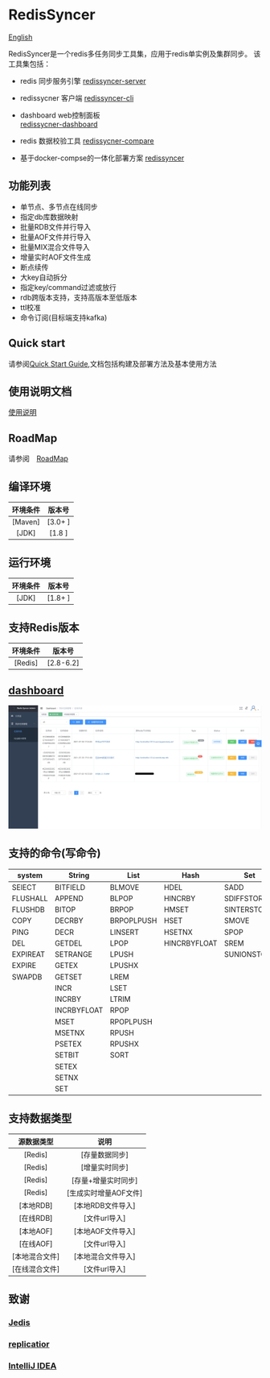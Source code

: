 # RedisSyncer

[English](README_en.md)


RedisSyncer是一个redis多任务同步工具集，应用于redis单实例及集群同步。
该工具集包括：

* redis 同步服务引擎
  [redissyncer-server](https://github.com/TraceNature/redissyncer-server)
  
* redissycner 客户端
  [redissyncer-cli](https://github.com/TraceNature/redissyncer-cli)

* dashboard web控制面板  
  [redissycner-dashboard](https://github.com/TraceNature/dashboard_release)
  
* redis 数据校验工具
  [redissycner-compare](https://github.com/TraceNature/rediscompare)

* 基于docker-compse的一体化部署方案
  [redissyncer](https://github.com/TraceNature/redissyncer)

## 功能列表

* 单节点、多节点在线同步
* 指定db库数据映射
* 批量RDB文件并行导入
* 批量AOF文件并行导入
* 批量MIX混合文件导入
* 增量实时AOF文件生成
* 断点续传
* 大key自动拆分
* 指定key/command过滤或放行  
* rdb跨版本支持，支持高版本至低版本
* ttl校准
* 命令订阅(目标端支持kafka)

## Quick start

请参阅[Quick Start Guide](docs/quickstart.md),文档包括构建及部署方法及基本使用方法

## 使用说明文档
[使用说明](docs/using_documents.md)

## RoadMap

请参阅　[RoadMap](docs/roadmap.md)

## 编译环境

|     **环境条件** |   **版本号**  |
|      :----:     |     :----:   |
|  \[Maven\]     |  \[3.0+ \]   |
|  \[JDK\]       |  \[1.8 \]   |

## 运行环境

|     **环境条件**    |    **版本号**    |
|       :----:       |    :----:       |
|  \[JDK\]          |    \[1.8+ \]    |

## 支持Redis版本

|     **环境条件**     |**版本号**  |
| :----:| :----: |
|  \[Redis\]    |         \[2.8-6.2\]  |

## [dashboard](https://github.com/TraceNature/dashboard_release)

![](docs/images/dashboard/dashborad1.png)


## 支持的命令(写命令)
|   system   | String      | List         | Hash       |  Set        | ZSet     | Transactions |   GEO            |   Stream         | HyperLogLog      |
|------------|-------------|--------------|------------|-------------|----------|--------------|------------------|------------------|------------------|
| SElECT     | BITFIELD    | BLMOVE       | HDEL       | SADD        | BZPOPMAX |  EXEC        | GEOADD           | XSETID           | PFMERGE          |
| FLUSHALL   | APPEND      | BLPOP        | HINCRBY    | SDIFFSTORE  | BZPOPMIN |  MULTI       | GEOSEARCHSTORE   | XACK             | PFADD            |
| FLUSHDB    | BITOP       | BRPOP        | HMSET      | SINTERSTORE | ZADD     |  DISCARD     |                  | XADD             | PFCOUNT          |
| COPY       | DECRBY      | BRPOPLPUSH   | HSET       | SMOVE       |ZDIFFSTORE|              |                  | XAUTOCLAIM       |                  |
| PING       | DECR        | LINSERT      | HSETNX     | SPOP        | ZINCRBY  |              |                  | XCLAIM           |                  |
| DEL        | GETDEL      | LPOP         |HINCRBYFLOAT| SREM        | ZINTER   |              |                  | XDEL             |                  |
| EXPIREAT   | SETRANGE    | LPUSH        |            | SUNIONSTORE |ZINTERSTORE|             |                  | XGROUP           |                  |
| EXPIRE     | GETEX       | LPUSHX       |            |             | ZPOPMAX  |              |                  | XTRIM            |                  |
| SWAPDB     | GETSET      | LREM         |            |             | ZPOPMIN  |              |                  |                  |                  |
|            | INCR        | LSET         |            |             |ZRANGESTORE|             |                  |                  |                  |
|            | INCRBY      | LTRIM        |            |             |  ZREM    |              |                  |                  |                  |
|            | INCRBYFLOAT | RPOP         |            |             |ZREMRANGEBYLEX|          |                  |                  |                  |
|            | MSET        | RPOPLPUSH    |            |             |ZREMRANGEBYRANK|         |                  |                  |                  |
|            | MSETNX      | RPUSH        |            |             |ZREMRANGEBYSCORE|        |                  |                  |                  |
|            | PSETEX      | RPUSHX       |            |             |ZUNIONSTORE|             |                  |                  |                  |
|            | SETBIT      | SORT         |            |             |          |              |                  |                  |                  |
|            | SETEX       |              |            |             |          |              |                  |                  |                  |
|            | SETNX       |              |            |             |          |              |                  |                  |                  |
|            | SET         |              |            |             |          |              |                  |                  |                  |

## 支持数据类型

|     **源数据类型**          |       **说明**             |
| :----:| :----: |
|  \[Redis\]                |         \[存量数据同步\]    |
|  \[Redis\]                |         \[增量实时同步\]    |
|  \[Redis\]                |     \[存量+增量实时同步\]    |
|  \[Redis\]                |     \[生成实时增量AOF文件\]  |
|  \[本地RDB\]                |     \[本地RDB文件导入\]    |
|  \[在线RDB\]                |     \[文件url导入\]       |
|  \[本地AOF\]                |     \[本地AOF文件导入\]    |
|  \[在线AOF\]                |     \[文件url导入\]       |
|  \[本地混合文件\]            |     \[本地混合文件导入\]    |
|  \[在线混合文件\]            |     \[文件url导入\]        |


[comment]: <> "##支持命令"

[comment]: <> "|  命令  |  命令  | 命令    | 命令    |"

[comment]: <> "| :----:| :----: | :----: | :----: |"

[comment]: <> "| APPEND     | BLPOP      | SADD        |"

[comment]: <> "| SET        | BRPOP      | SCARD       |"

[comment]: <> "| SETEX      | BRPOPLPUSH | SDIFFSTORE  |"

[comment]: <> "| SETNX      |  LINSERT   | SINTERSTORE |"

[comment]: <> "| GETSET     |  LPOP      |   SMOVE     |"

[comment]: <> "| SETBIT     | LPUSH      |    SPOP     |"

[comment]: <> "| SETRANGE   | LPUSHX     |    SREM     |"

[comment]: <> "|  MSET     | LREM       | SUNIONSTORE |"

[comment]: <> "| MSETNX     | LSET       | 单元格 |"

[comment]: <> "| PSETEX     | LTRIM      | 单元格 |"

[comment]: <> "|  INCR     | RPOP       | 单元格 |"

[comment]: <> "| INCRBY     | RPOPLPUSH  | 单元格 |"

[comment]: <> "|INCRBYFLOAT | RPUSH      | 单元格 |"

[comment]: <> "|    DECR    | RPUSHX     | 单元格 |"

[comment]: <> "| DECRBY     | 单元格      | 单元格 |"

## 致谢

### [Jedis](https://github.com/redis/jedis)

### [replicatior](https://github.com/leonchen83/redis-replicator) 

### [IntelliJ IDEA](https://www.jetbrains.com/?from=redis-replicator)
